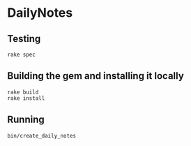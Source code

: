 # DailyNotes

## Testing

```shell
rake spec
```

## Building the gem and installing it locally

```shell
rake build
rake install
```

## Running 

```shell
bin/create_daily_notes
```
